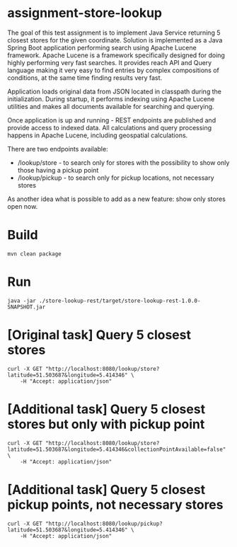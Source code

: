 # assignment-store-lookup
The goal of this test assignment is to implement Java Service returning 5 closest stores for the given coordinate.
Solution is implemented as a Java Spring Boot application performing search using Apache Lucene framework.
Apache Lucene is a framework specifically designed for doing highly performing very fast searches.
It provides reach API and Query language making it very easy to find entries by complex compositions of conditions, 
at the same time finding results very fast.

Application loads original data from JSON located in classpath during the initialization.
During startup, it performs indexing using Apache Lucene utilities and makes all documents available for searching and querying.

Once application is up and running - REST endpoints are published and provide access to indexed data.
All calculations and query processing happens in Apache Lucene, including geospatial calculations.

There are two endpoints available:
- /lookup/store - to search only for stores with the possibility to show only those having a pickup point
- /lookup/pickup - to search only for pickup locations, not necessary stores

As another idea what is possible to add as a new feature: show only stores open now.

# Build
`mvn clean package`

# Run
`java -jar ./store-lookup-rest/target/store-lookup-rest-1.0.0-SNAPSHOT.jar`

# [Original task] Query 5 closest stores
```shell
curl -X GET "http://localhost:8080/lookup/store?latitude=51.503687&longitude=5.414346" \
    -H "Accept: application/json"
```

# [Additional task] Query 5 closest stores but only with pickup point
```shell
curl -X GET "http://localhost:8080/lookup/store?latitude=51.503687&longitude=5.414346&collectionPointAvailable=false" \
    -H "Accept: application/json"
````

# [Additional task] Query 5 closest pickup points, not necessary stores
```shell
curl -X GET "http://localhost:8080/lookup/pickup?latitude=51.503687&longitude=5.414346" \
    -H "Accept: application/json"
```

